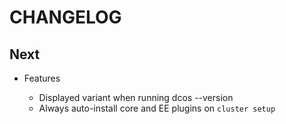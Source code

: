 # CHANGELOG

## Next

* Features

  * Displayed variant when running dcos --version
  * Always auto-install core and EE plugins on `cluster setup`
